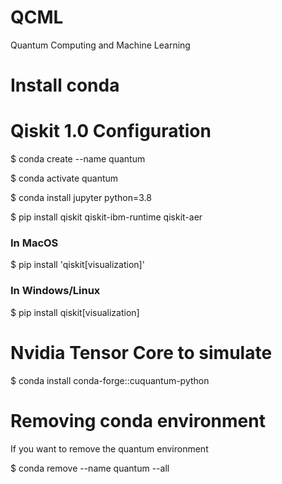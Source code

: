 # QCML
Quantum Computing and Machine Learning


# Install conda 

# Qiskit 1.0 Configuration
$ conda create --name quantum 

$ conda activate quantum 

$ conda install jupyter python=3.8

$ pip install qiskit  qiskit-ibm-runtime qiskit-aer

### In MacOS
$ pip install 'qiskit[visualization]'

### In Windows/Linux
$ pip install qiskit[visualization]

# Nvidia Tensor Core to simulate
$ conda install conda-forge::cuquantum-python


# Removing conda environment
If you want to remove the quantum environment 

$ conda remove --name quantum --all





